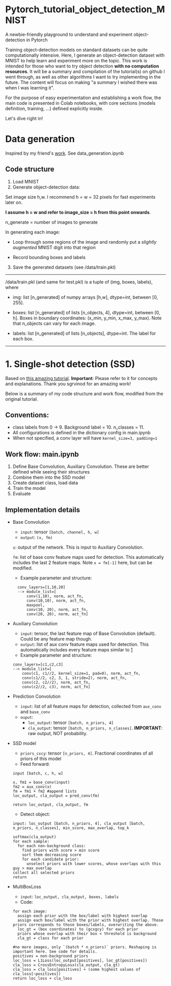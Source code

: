 # Pytorch_tutorial_object_detection_MNIST
A newbie-friendly playground to understand and experiment object-detection in Pytorch

Training object-detection models on standard datasets can be quite computationally intensive. Here, I generate an object-detection dataset with MNIST to help learn and experiment more on the topic. This work is intended for those who want to try object detection **with no computation resources**. It will be a summary and compilation of the tutorial(s) on github I went through, as well as other algorithms I want to try implementing in the future. The content will focus on making "a summary I wished there was when I was learning it".

For the purpose of easy experimentation and establishing a work flow, the main code is presented in Colab notebooks, with core sections (models definition, training, ...) defined explicitly inside.

Let's dive right in!

# Data generation
Inspired by my friend's [work](https://github.com/nguyenvantui/mnist-object-detection/blob/master/mnist_gen.py).
See data_generation.ipynb

## Code structure
1. Load MNIST
2. Generate object-detection data:

  Set image size h,w. I recommend h = w = 32 pixels for fast experiments later on. 
  
  **I assume h = w and refer to image_size = h from this point onwards**.
  
  n_generate = number of images to generate
  
  In generating each image:
  
   - Loop through some regions of the image and randomly put a *slightly augmented* MNIST digit into that region
    
   - Record bounding boxes and labels
    
3. Save the generated datasets (see /data/train.pkl)

----------------------------
/data/train.pkl (and same for test.pkl) is a tuple of (img, boxes, labels), where

  * img: list [n_generated] of numpy arrays [h,w], dtype=int, between [0, 255].  
  
  * boxes: list [n_generated] of lists [n_objects, 4], dtype=int, between [0, h]. Boxes in boundary coordinates: (x_min, y_min, x_max, y_max). Note that n_objects can vary for each image.
  
  * labels: list [n_generated] of lists [n_objects], dtype=int. The label for each box. 
  
----------------------------

# 1. Single-shot detection (SSD)
Based on [this amazing tutorial](https://github.com/sgrvinod/a-PyTorch-Tutorial-to-Object-Detection). 
**Important**: Please refer to it for concepts and explanations. Thank you sgrvinod for an amazing work!

Below is a summary of my code structure and work flow, modified from the original tutorial. 
## Conventions: 
* class labels from 0 -> 9. Background label = 10. n_classes = 11.
* All configurations is defined in the dictionary config in main.ipynb
* When not specified, a conv layer will have `kernel_size=3, padding=1`

## Work flow: main.ipynb
1. Define Base Convolution, Auxiliary Convolution. These are better defined while seeing their structures
2. Combine them into the SSD model
3. Create dataset class, load data
4. Train the model
5. Evaluate

## Implementation details

* Base Convolution 
  * `input`: tensor `[batch, channel, h, w]`
  * `output`: `(x, fm)` 
  
  `x`: output of the network. This is input to Auxiliary Convolution.
  
  `fm`: list of base conv feature maps used for detection. This automatically includes the last 2 feature maps. Note `x = fm[-1]` here, but can be modified.
  
  * Example parameter and structure: 
  ```
    conv_layers=[1,10,20] 
    --> module_list=[
        conv(1,10), norm, act_fn, 
        conv(10,10), norm, act_fn, 
        maxpool, 
        conv(10, 20), norm, act_fn, 
        conv(20, 20), norm, act_fn]
   ```
* Auxiliary Convolution
  * `input`: tensor, the last feature map of Base Convolution (default). Could be any feature map though.
  * `output`: list of aux conv feature maps used for detection. This automatically includes every feature maps similar to [1](https://github.com/sgrvinod/a-PyTorch-Tutorial-to-Object-Detection)
  * Example parameter and structure: 
  ```
  conv_layers=[c1,c2,c3] 
  --> module_list=[
      conv(c1, c1//2, kernel_size=1, pad=0), norm, act_fn, 
      conv(c1//2, c2, 3, 1, stride=2), norm, act_fn, 
      conv(c2, c2//2), norm, act_fn, 
      conv(c2//2, c3), norm, act_fn]
   ```
* Prediction Convolution
  * `input`: list of all feature maps for detection, collected from `aux_conv` and `base_conv`
  * `ouput`: 
    * `loc_output`: tensor `[batch, n_priors, 4]` 
    * `cla_output`: tensor `[batch, n_priors, n_classes]`. **IMPORTANT**: raw output, NOT probability.
* SSD model 
  * `priors_cxcy`: tensor `[n_priors, 4]`. Fractional coordinates of all priors of this model
  * Feed forward:
  ```
  input [batch, c, h, w]

  x, fm1 = base_conv(input) 
  fm2 = aux_conv(x)
  fm = fm1 + fm2 #append lists
  loc_output, cla_output = pred_conv(fm)
  
  return loc_output, cla_output, fm
  ```
  * Detect object:
  ```
  input: loc_output [batch, n_priors, 4], cla_output [batch, n_priors, n_classes], min_score, max_overlap, top_k
  
  softmax(cla_output)
  for each sample:
    for each non-background class:
      find priors with score > min score
      sort them decreasing score
      for each candidate prior:
        unselect priors with lower scores, whose overlaps with this guy > max_overlap
  collect all selected priors
  return 
  
* MultiBoxLoss
  * `input`:  `loc_output, cla_output, boxes, labels`
  * Code:
  ```
  for each image:
    assign each prior with the box/label with highest overlap
    assign each box/label with the prior with highest overlap. Those priors corresponds to those boxes/labels, overwriting the above.
    loc_gt = (box coordinates) to (gcxgcy) for each prior
    priors whose overlap with their box < threshold is background
    cla_gt = class for each prior
  
  #no more images, only `(batch * n_priors)` priors. Reshaping is important here. See code for details.
  positives = non-background priors
  loc_loss = L1Loss(loc_output[positives], loc_gt[positives])
  cla_loss = CrossEntropyLoss(cla_output, cla_gt) 
  cla_loss = cla_loss[positives] + (some highest values of cla_loss[~positives])
  return loc_loss + cla_loss
  ```


  
  
  

